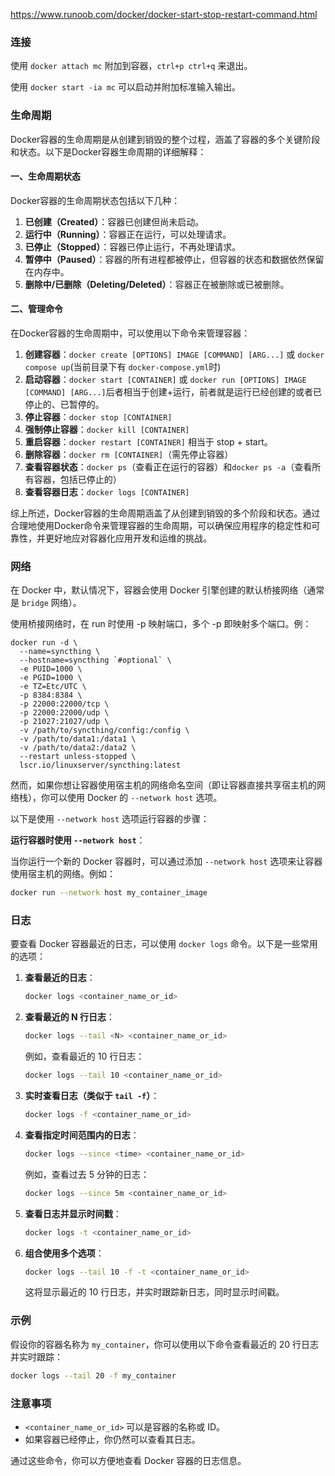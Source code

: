 
https://www.runoob.com/docker/docker-start-stop-restart-command.html

### 连接

使用 `docker attach mc` 附加到容器，`ctrl+p ctrl+q` 来退出。

使用 `docker start -ia mc` 可以启动并附加标准输入输出。

### 生命周期

Docker容器的生命周期是从创建到销毁的整个过程，涵盖了容器的多个关键阶段和状态。以下是Docker容器生命周期的详细解释：

#### 一、生命周期状态

Docker容器的生命周期状态包括以下几种：

1. **已创建（Created）**：容器已创建但尚未启动。
2. **运行中（Running）**：容器正在运行，可以处理请求。
3. **已停止（Stopped）**：容器已停止运行，不再处理请求。
4. **暂停中（Paused）**：容器的所有进程都被停止，但容器的状态和数据依然保留在内存中。
5. **删除中/已删除（Deleting/Deleted）**：容器正在被删除或已被删除。

#### 二、管理命令

在Docker容器的生命周期中，可以使用以下命令来管理容器：

1. **创建容器**：`docker create [OPTIONS] IMAGE [COMMAND] [ARG...]` 或 `docker compose up`(当前目录下有 `docker-compose.yml`时)
2. **启动容器**：`docker start [CONTAINER]` 或 `docker run [OPTIONS] IMAGE [COMMAND] [ARG...]`后者相当于创建+运行，前者就是运行已经创建的或者已停止的、已暂停的。
3. **停止容器**：`docker stop [CONTAINER]`
4. **强制停止容器**：`docker kill [CONTAINER]`
5. **重启容器**：`docker restart [CONTAINER]` 相当于 stop + start。
6. **删除容器**：`docker rm [CONTAINER]`（需先停止容器）
7. **查看容器状态**：`docker ps`（查看正在运行的容器）和`docker ps -a`（查看所有容器，包括已停止的）
8. **查看容器日志**：`docker logs [CONTAINER]`

综上所述，Docker容器的生命周期涵盖了从创建到销毁的多个阶段和状态。通过合理地使用Docker命令来管理容器的生命周期，可以确保应用程序的稳定性和可靠性，并更好地应对容器化应用开发和运维的挑战。

### 网络

在 Docker 中，默认情况下，容器会使用 Docker 引擎创建的默认桥接网络（通常是 `bridge` 网络）。

使用桥接网络时，在 run 时使用 -p 映射端口，多个 -p 即映射多个端口。例：

```
docker run -d \
  --name=syncthing \
  --hostname=syncthing `#optional` \
  -e PUID=1000 \
  -e PGID=1000 \
  -e TZ=Etc/UTC \
  -p 8384:8384 \
  -p 22000:22000/tcp \
  -p 22000:22000/udp \
  -p 21027:21027/udp \
  -v /path/to/syncthing/config:/config \
  -v /path/to/data1:/data1 \
  -v /path/to/data2:/data2 \
  --restart unless-stopped \
  lscr.io/linuxserver/syncthing:latest
```

然而，如果你想让容器使用宿主机的网络命名空间（即让容器直接共享宿主机的网络栈），你可以使用 Docker 的 `--network host` 选项。

以下是使用 `--network host` 选项运行容器的步骤：

**运行容器时使用 `--network host`**：

   当你运行一个新的 Docker 容器时，可以通过添加 `--network host` 选项来让容器使用宿主机的网络。例如：

   ```sh
   docker run --network host my_container_image
   ```

### 日志

要查看 Docker 容器最近的日志，可以使用 `docker logs` 命令。以下是一些常用的选项：

1. **查看最近的日志**：
   ```bash
   docker logs <container_name_or_id>
   ```

2. **查看最近的 N 行日志**：
   ```bash
   docker logs --tail <N> <container_name_or_id>
   ```
   例如，查看最近的 10 行日志：
   ```bash
   docker logs --tail 10 <container_name_or_id>
   ```

3. **实时查看日志（类似于 `tail -f`）**：
   ```bash
   docker logs -f <container_name_or_id>
   ```

4. **查看指定时间范围内的日志**：
   ```bash
   docker logs --since <time> <container_name_or_id>
   ```
   例如，查看过去 5 分钟的日志：
   ```bash
   docker logs --since 5m <container_name_or_id>
   ```

5. **查看日志并显示时间戳**：
   ```bash
   docker logs -t <container_name_or_id>
   ```

6. **组合使用多个选项**：
   ```bash
   docker logs --tail 10 -f -t <container_name_or_id>
   ```
   这将显示最近的 10 行日志，并实时跟踪新日志，同时显示时间戳。

### 示例
假设你的容器名称为 `my_container`，你可以使用以下命令查看最近的 20 行日志并实时跟踪：
```bash
docker logs --tail 20 -f my_container
```

### 注意事项
- `<container_name_or_id>` 可以是容器的名称或 ID。
- 如果容器已经停止，你仍然可以查看其日志。

通过这些命令，你可以方便地查看 Docker 容器的日志信息。
